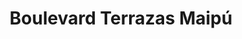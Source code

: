 ---
title: "Boulevard Terrazas Maipú"
url: /maipu/boulevard-terrazas-maipu/
shop: centro comercial
---